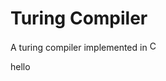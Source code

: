 # Turing Compiler
A turing compiler implemented in     <img src="https://github.com/user-attachments/assets/375d941d-ece7-4628-9101-319b57019266" alt="C_Logo" width="16" height="16">

hello
